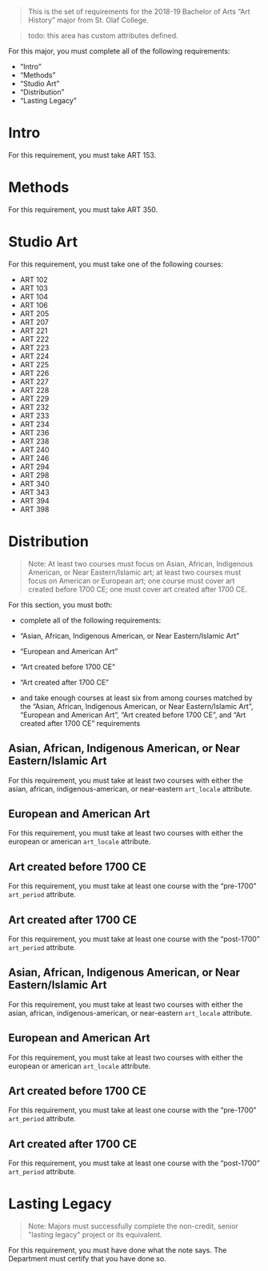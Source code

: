 > This is the set of requirements for the 2018-19 Bachelor of Arts “Art History”
> major from St. Olaf College.

> todo: this area has custom attributes defined.

For this major, you must complete all of the following requirements:

- “Intro”
- “Methods”
- “Studio Art”
- “Distribution”
- “Lasting Legacy”

# Intro
For this requirement, you must take ART 153.


# Methods
For this requirement, you must take ART 350.


# Studio Art
For this requirement, you must take one of the following courses:

- ART 102
- ART 103
- ART 104
- ART 106
- ART 205
- ART 207
- ART 221
- ART 222
- ART 223
- ART 224
- ART 225
- ART 226
- ART 227
- ART 228
- ART 229
- ART 232
- ART 233
- ART 234
- ART 236
- ART 238
- ART 240
- ART 246
- ART 294
- ART 298
- ART 340
- ART 343
- ART 394
- ART 398


# Distribution
> Note: At least two courses must focus on Asian, African, Indigenous American,
> or Near Eastern/Islamic art; at least two courses must focus on American or
> European art; one course must cover art created before 1700 CE; one must cover
> art created after 1700 CE.

For this section, you must both:

- complete all of the following requirements:

- “Asian, African, Indigenous American, or Near Eastern/Islamic Art”
- “European and American Art”
- “Art created before 1700 CE”
- “Art created after 1700 CE”

- and take enough courses at least six from among courses matched by the “Asian, African, Indigenous American, or Near Eastern/Islamic Art”, “European and American Art”, “Art created before 1700 CE”, and “Art created after 1700 CE” requirements

## Asian, African, Indigenous American, or Near Eastern/Islamic Art
For this requirement, you must take at least two courses with either the asian, african, indigenous-american, or near-eastern `art_locale` attribute.

## European and American Art
For this requirement, you must take at least two courses with either the european or american `art_locale` attribute.

## Art created before 1700 CE
For this requirement, you must take at least one course with the “pre-1700” `art_period` attribute.

## Art created after 1700 CE
For this requirement, you must take at least one course with the “post-1700” `art_period` attribute.

## Asian, African, Indigenous American, or Near Eastern/Islamic Art
For this requirement, you must take at least two courses with either the asian, african, indigenous-american, or near-eastern `art_locale` attribute.

## European and American Art
For this requirement, you must take at least two courses with either the european or american `art_locale` attribute.

## Art created before 1700 CE
For this requirement, you must take at least one course with the “pre-1700” `art_period` attribute.

## Art created after 1700 CE
For this requirement, you must take at least one course with the “post-1700” `art_period` attribute.


# Lasting Legacy
> Note: Majors must successfully complete the non-credit, senior "lasting
> legacy" project or its equivalent.

For this requirement, you must have done what the note says. The Department must
certify that you have done so.

